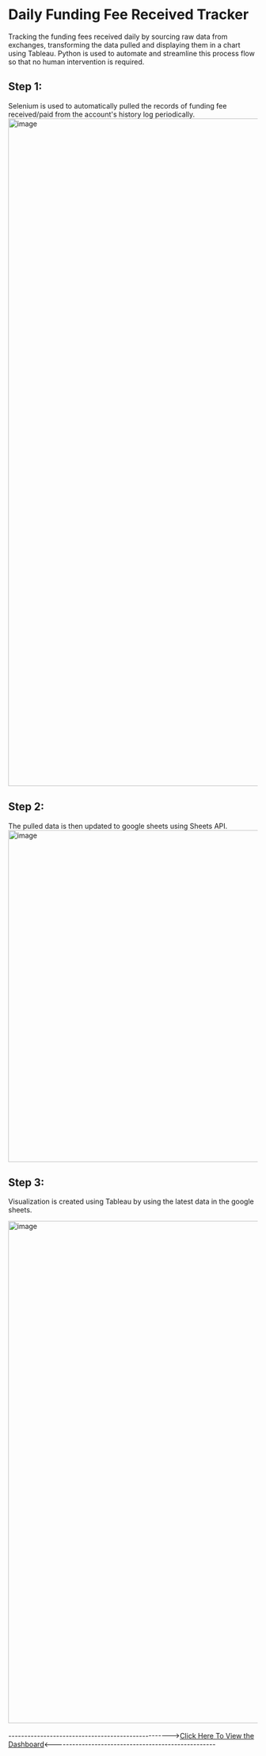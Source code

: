 # Daily Funding Fee Received Tracker

Tracking the funding fees received daily by sourcing raw data from exchanges, transforming the data pulled and displaying them in a chart using Tableau. Python is used to automate and streamline this process flow so that no human intervention is required.

## Step 1:

Selenium is used to automatically pulled the records of funding fee received/paid from the account's history log periodically.
<br>
<img width="1348" alt="image" src="https://github.com/zhiming97/funding-fee-received-tracker/assets/97498951/cf989034-fadc-46a4-b20d-0486e5413340">


## Step 2: 

The pulled data is then updated to google sheets using Sheets API.
<br>
<img width="670" alt="image" src="https://github.com/zhiming97/funding-fee-received-tracker/assets/97498951/5c039803-9934-4a75-9ce0-70343baa4749">


## Step 3: 

Visualization is created using Tableau by using the latest data in the google sheets.

<img width="1014" alt="image" src="https://github.com/zhiming97/funding-fee-received-tracker/assets/97498951/b370618b-fce0-4cd7-975a-259664bbf222"><br>
<br>
--------------------------------------------------->[Click Here To View the Dashboard](https://public.tableau.com/app/profile/zhiming/viz/FundingFeeReceivedTracker/Dashboard1)<---------------------------------------------------



